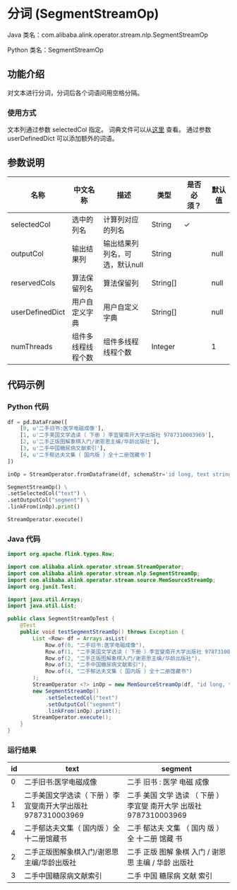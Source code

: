 # 分词 (SegmentStreamOp)
Java 类名：com.alibaba.alink.operator.stream.nlp.SegmentStreamOp

Python 类名：SegmentStreamOp


## 功能介绍

对文本进行分词，分词后各个词语间用空格分隔。

### 使用方式

文本列通过参数 selectedCol 指定。
词典文件可以从[这里](https://github.com/alibaba/Alink/blob/f69c21cff49518c284727f50e216b23575631dd2/core/src/main/resources/dict.txt)
查看。 通过参数 userDefinedDict 可以添加额外的词语。

## 参数说明

| 名称 | 中文名称 | 描述 | 类型 | 是否必须？ | 默认值 |
| --- | --- | --- | --- | --- | --- |
| selectedCol | 选中的列名 | 计算列对应的列名 | String | ✓ |  |
| outputCol | 输出结果列 | 输出结果列列名，可选，默认null | String |  | null |
| reservedCols | 算法保留列名 | 算法保留列 | String[] |  | null |
| userDefinedDict | 用户自定义字典 | 用户自定义字典 | String[] |  | null |
| numThreads | 组件多线程线程个数 | 组件多线程线程个数 | Integer |  | 1 |

## 代码示例

### Python 代码

```python
df = pd.DataFrame([
    [0, u'二手旧书:医学电磁成像'],
    [1, u'二手美国文学选读（ 下册 ）李宜燮南开大学出版社 9787310003969'],
    [2, u'二手正版图解象棋入门/谢恩思主编/华龄出版社'],
    [3, u'二手中国糖尿病文献索引'],
    [4, u'二手郁达夫文集（ 国内版 ）全十二册馆藏书']
])

inOp = StreamOperator.fromDataframe(df, schemaStr='id long, text string')

SegmentStreamOp() \
.setSelectedCol("text") \
.setOutputCol("segment") \
.linkFrom(inOp).print()

StreamOperator.execute()
```

### Java 代码

```java
import org.apache.flink.types.Row;

import com.alibaba.alink.operator.stream.StreamOperator;
import com.alibaba.alink.operator.stream.nlp.SegmentStreamOp;
import com.alibaba.alink.operator.stream.source.MemSourceStreamOp;
import org.junit.Test;

import java.util.Arrays;
import java.util.List;

public class SegmentStreamOpTest {
	@Test
	public void testSegmentStreamOp() throws Exception {
		List <Row> df = Arrays.asList(
			Row.of(0, "二手旧书:医学电磁成像"),
			Row.of(1, "二手美国文学选读（ 下册 ）李宜燮南开大学出版社 9787310003969"),
			Row.of(2, "二手正版图解象棋入门/谢恩思主编/华龄出版社"),
			Row.of(3, "二手中国糖尿病文献索引"),
			Row.of(4, "二手郁达夫文集（ 国内版 ）全十二册馆藏书")
		);
		StreamOperator <?> inOp = new MemSourceStreamOp(df, "id long, text string");
		new SegmentStreamOp()
			.setSelectedCol("text")
			.setOutputCol("segment")
			.linkFrom(inOp).print();
		StreamOperator.execute();
	}
}
```

### 运行结果

| id  | text                                   | segment                                       |
|-----|----------------------------------------|-----------------------------------------------|
| 0   | 二手旧书:医学电磁成像                            | 二手 旧书 : 医学 电磁 成像                              |
| 1   | 二手美国文学选读（ 下册 ）李宜燮南开大学出版社 9787310003969 | 二手 美国 文学 选读 （ 下册 ） 李宜燮 南开大学 出版社 9787310003969 |
| 4   | 二手郁达夫文集（ 国内版 ）全十二册馆藏书                  | 二手 郁达夫 文集 （ 国内 版 ） 全 十二册 馆藏 书                 |
| 2   | 二手正版图解象棋入门/谢恩思主编/华龄出版社                 | 二手 正版 图解 象棋 入门 / 谢恩 思 主编 / 华龄 出版社             |
| 3   | 二手中国糖尿病文献索引                            | 二手 中国 糖尿病 文献 索引                               |

